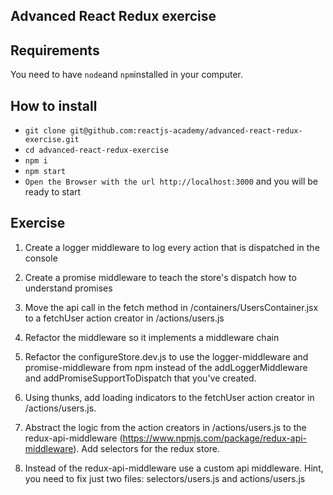 ## Advanced React Redux exercise

## Requirements
You need to have `node`and `npm`installed in your computer.

## How to install

- `git clone git@github.com:reactjs-academy/advanced-react-redux-exercise.git`
- `cd advanced-react-redux-exercise`
- `npm i`
- `npm start`
- `Open the Browser with the url http://localhost:3000` and you will be ready to start


## Exercise

1. Create a logger middleware to log every action that is dispatched in the console

2. Create a promise middleware to teach the store's dispatch how to understand promises

3. Move the api call in the fetch method in  /containers/UsersContainer.jsx to a fetchUser action creator in /actions/users.js

4. Refactor the middleware so it implements a middleware chain

5. Refactor the configureStore.dev.js to use the logger-middleware and promise-middleware from npm instead of the addLoggerMiddleware and addPromiseSupportToDispatch that you've created.

6. Using thunks, add loading indicators to the fetchUser action creator in /actions/users.js.

7. Abstract the logic from the action creators in /actions/users.js to the redux-api-middleware (https://www.npmjs.com/package/redux-api-middleware). Add selectors for the redux store.

8. Instead of the redux-api-middleware use a custom api middleware. Hint, you need to fix just two files: selectors/users.js and actions/users.js
